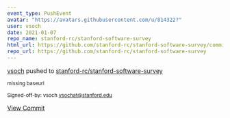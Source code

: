 ```yaml
---
event_type: PushEvent
avatar: "https://avatars.githubusercontent.com/u/814322?"
user: vsoch
date: 2021-01-07
repo_name: stanford-rc/stanford-software-survey
html_url: https://github.com/stanford-rc/stanford-software-survey/commit/f9061f7fc5261cdf311cc9bbbc1e59420c2aa8e6
repo_url: https://github.com/stanford-rc/stanford-software-survey
---
```


<a href='https://github.com/vsoch' target='_blank'>vsoch</a> pushed to <a href='https://github.com/stanford-rc/stanford-software-survey' target='_blank'>stanford-rc/stanford-software-survey</a>

<small>missing baseurl

Signed-off-by: vsoch <vsochat@stanford.edu></small>

<a href='https://github.com/stanford-rc/stanford-software-survey/commit/f9061f7fc5261cdf311cc9bbbc1e59420c2aa8e6' target='_blank'>View Commit</a>